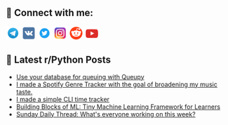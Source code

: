 ## 🔎 Connect with me:
[<img src="https://github.com/bullbesh/bullbesh/blob/main/images/Telegram.png" width="32" height="32" />](https://t.me/bullbesh)
[<img src="https://github.com/bullbesh/bullbesh/blob/main/images/VK.png" width="32" height="32" />](https://vk.com/bullbesh)
[<img src="https://github.com/bullbesh/bullbesh/blob/main/images/Twitter.png" width="32" height="32" />](https://twitter.com/bullbesh1)
[<img src="https://github.com/bullbesh/bullbesh/blob/main/images/Instagram.png" width="32" height="32" />](https://www.instagram.com/bullbesh)
[<img src="https://github.com/bullbesh/bullbesh/blob/main/images/Reddit.png" width="32" height="32" />](https://www.reddit.com/user/bullbesh)
[<img src="https://github.com/bullbesh/bullbesh/blob/main/images/YouTube.png" width="32" height="32" />](https://www.youtube.com/channel/UCtfjRs6uzgq5mfm8S06WTcg)

## 📕 Latest r/Python Posts
<!-- BLOG-POST-LIST:START -->
- [Use your database for queuing with Queupy](https://www.reddit.com/r/Python/comments/1evcbny/use_your_database_for_queuing_with_queupy/)
- [I made a Spotify Genre Tracker with the goal of broadening my music taste.](https://www.reddit.com/r/Python/comments/1evbgzb/i_made_a_spotify_genre_tracker_with_the_goal_of/)
- [I made a simple CLI time tracker](https://www.reddit.com/r/Python/comments/1evaak9/i_made_a_simple_cli_time_tracker/)
- [Building Blocks of ML: Tiny Machine Learning Framework for Learners](https://www.reddit.com/r/Python/comments/1ev5l0r/building_blocks_of_ml_tiny_machine_learning/)
- [Sunday Daily Thread: What&#39;s everyone working on this week?](https://www.reddit.com/r/Python/comments/1euvt6o/sunday_daily_thread_whats_everyone_working_on/)
<!-- BLOG-POST-LIST:END -->
